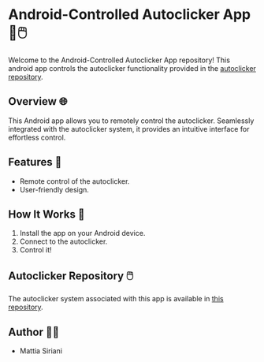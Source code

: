 # Android-Controlled Autoclicker App 📱🖱️

Welcome to the Android-Controlled Autoclicker App repository! This android app controls the autoclicker functionality provided in the [autoclicker repository](<Autoclicker Repo Link>).

## Overview 🌐

This Android app allows you to remotely control the autoclicker. Seamlessly integrated with the autoclicker system, it provides an intuitive interface for effortless control.

## Features 🚀

- Remote control of the autoclicker.
- User-friendly design.

## How It Works 🔄

1. Install the app on your Android device.
2. Connect to the autoclicker.
3. Control it!

## Autoclicker Repository 🖱️

The autoclicker system associated with this app is available in [this repository](<Autoclicker Repo Link>).

## Author 👨‍💻

- Mattia Siriani